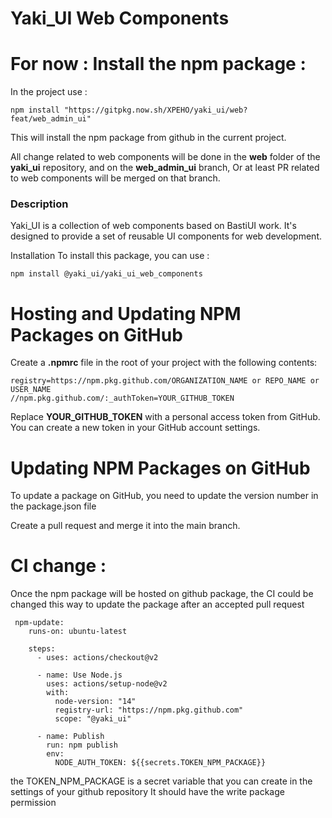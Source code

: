 # Yaki_UI Web Components

# For now : Install the npm package :

In the project use :

```
npm install "https://gitpkg.now.sh/XPEHO/yaki_ui/web?feat/web_admin_ui"
```

This will install the npm package from github in the current project.

All change related to web components will be done in the **web** folder of the **yaki_ui** repository, and on the **web_admin_ui** branch,
Or at least PR related to web components will be merged on that branch.

### Description

Yaki_UI is a collection of web components based on BastiUI work. It's designed to provide a set of reusable UI components for web development.

Installation
To install this package, you can use :

```
npm install @yaki_ui/yaki_ui_web_components
```

# Hosting and Updating NPM Packages on GitHub

Create a **.npmrc** file in the root of your project with the following contents:

```
registry=https://npm.pkg.github.com/ORGANIZATION_NAME or REPO_NAME or USER_NAME
//npm.pkg.github.com/:_authToken=YOUR_GITHUB_TOKEN
```

Replace **YOUR_GITHUB_TOKEN** with a personal access token from GitHub. You can create a new token in your GitHub account settings.

# Updating NPM Packages on GitHub

To update a package on GitHub, you need to update the version number in the package.json file

Create a pull request and merge it into the main branch.

# CI change :

Once the npm package will be hosted on github package, the CI could be changed this way to update the package after an accepted pull request

```
 npm-update:
    runs-on: ubuntu-latest

    steps:
      - uses: actions/checkout@v2

      - name: Use Node.js
        uses: actions/setup-node@v2
        with:
          node-version: "14"
          registry-url: "https://npm.pkg.github.com"
          scope: "@yaki_ui"

      - name: Publish
        run: npm publish
        env:
          NODE_AUTH_TOKEN: ${{secrets.TOKEN_NPM_PACKAGE}}
```

the TOKEN_NPM_PACKAGE is a secret variable that you can create in the settings of your github repository
It should have the write package permission
